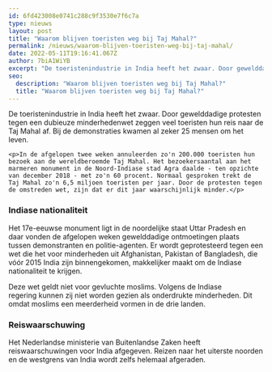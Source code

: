 ```yaml
---
id: 6fd423008e0741c288c9f3530e7f6c7a
type: nieuws
layout: post
title: "Waarom blijven toeristen weg bij Taj Mahal?"
permalink: /nieuws/waarom-blijven-toeristen-weg-bij-taj-mahal/
date: 2022-05-11T19:16:41.067Z
author: 7biA1WiYB
excerpt: "De toeristenindustrie in India heeft het zwaar. Door gewelddadige protesten tegen een dubieuze minderhedenwet zeggen veel toeristen hun reis naar de Taj Mahal af. Bij de demonstraties kwamen al zeker 25 mensen om het leven.  "
seo:
  description: "Waarom blijven toeristen weg bij Taj Mahal?"
  title: "Waarom blijven toeristen weg bij Taj Mahal?"
---
```

De toeristenindustrie in India heeft het zwaar. Door gewelddadige protesten tegen een dubieuze minderhedenwet zeggen veel toeristen hun reis naar de Taj Mahal af. Bij de demonstraties kwamen al zeker 25 mensen om het leven.  

    <p>In de afgelopen twee weken annuleerden zo'n 200.000 toeristen hun bezoek aan de wereldberoemde Taj Mahal. Het bezoekersaantal aan het marmeren monument in de Noord-Indiase stad Agra daalde - ten opzichte van december 2018 - met zo'n 60 procent. Normaal gesproken trekt de Taj Mahal zo'n 6,5 miljoen toeristen per jaar. Door de protesten tegen de omstreden wet, zijn dat er dit jaar waarschijnlijk minder.</p>
<h3>Indiase nationaliteit</h3>
<p>Het 17e-eeuwse monument ligt in de noordelijke staat Uttar Pradesh en daar vonden de afgelopen weken gewelddadige ontmoetingen plaats tussen demonstranten en politie-agenten. Er wordt geprotesteerd tegen een wet die het voor minderheden uit Afghanistan, Pakistan of Bangladesh, die vóór 2015 India zijn binnengekomen, makkelijker maakt om de Indiase nationaliteit te krijgen.</p>
<p>Deze wet geldt niet voor gevluchte moslims. Volgens de Indiase regering kunnen zij niet worden gezien als onderdrukte minderheden. Dit omdat moslims een meerderheid vormen in de drie landen.</p>
<h3>Reiswaarschuwing</h3>
<p>Het Nederlandse ministerie van Buitenlandse Zaken heeft reiswaarschuwingen voor India afgegeven. Reizen naar het uiterste noorden en de westgrens van India wordt zelfs helemaal afgeraden.</p>  

